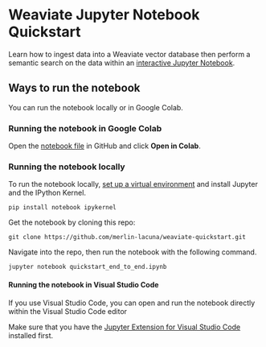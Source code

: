 # Weaviate Jupyter Notebook Quickstart

Learn how to ingest data into a Weaviate vector database then perform a semantic search on the data within an [interactive Jupyter Notebook](quickstart_mc.ipynb).


## Ways to run the notebook

You can run the notebook locally or in Google Colab.

### Running the notebook in Google Colab

Open the [notebook file](https://github.com/merlin-lacuna/weaviate-quickstart/blob/main/quickstart_mc.ipynb) in GitHub and click **Open in Colab**.


### Running the notebook locally

To run the notebook locally, [set up a virtual environment](https://www.freecodecamp.org/news/how-to-setup-virtual-environments-in-python/) and install Jupyter and the IPython Kernel.

`pip install notebook ipykernel`

Get the notebook by cloning this repo:

`git clone https://github.com/merlin-lacuna/weaviate-quickstart.git`

Navigate into the repo, then run the notebook with the following command. 

`jupyter notebook quickstart_end_to_end.ipynb`

#### Running the notebook in Visual Studio Code

If you use Visual Studio Code, you can open and run the notebook directly within the Visual Studio Code editor

Make sure that you have the [Jupyter Extension for Visual Studio Code](https://marketplace.visualstudio.com/items?itemName=ms-toolsai.jupyter) installed first.
